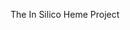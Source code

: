 The In Silico Heme Project

<!---
shlomoweinstein/shlomoweinstein is a ✨ special ✨ repository because its `README.md` (this file) appears on your GitHub profile.
You can click the Preview link to take a look at your changes.
--->
